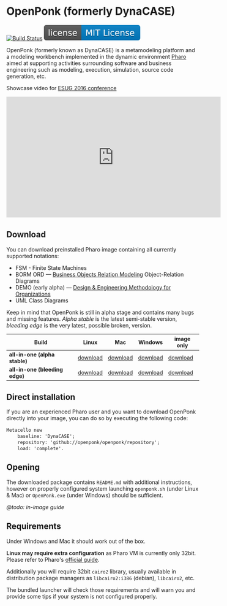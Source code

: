 # OpenPonk (formerly DynaCASE)

[![Build Status](https://travis-ci.org/openponk/openponk.svg?branch=master)](https://travis-ci.org/openponk/openponk) ![](license.svg)

OpenPonk (formerly known as DynaCASE) is a metamodeling platform and a modeling workbench implemented in the dynamic environment [Pharo](https://pharo.org) aimed at supporting activities surrounding software and business engineering such as modeling, execution, simulation, source code generation, etc.

Showcase video for [ESUG 2016 conference](http://esug.org/wiki/pier/About)

<iframe width="560" height="315" src="https://www.youtube.com/embed/_gQgXdJyr-0" frameborder="0" allowfullscreen></iframe>

## Download

You can download preinstalled Pharo image containing all currently supported notations:

* FSM - Finite State Machines
* BORM ORD — [Business Objects Relation Modeling](http://ccmi.fit.cvut.cz/methodologies/borm/) Object-Relation Diagrams
* DEMO (early alpha) — [Design & Engineering Methodology for Organizations](http://ccmi.fit.cvut.cz/methodologies/demo/)
* UML Class Diagrams

Keep in mind that OpenPonk is still in alpha stage and contains many bugs and missing features.
*Alpha stable* is the latest semi-stable version, *bleeding edge* is the very latest, possible broken, version.

[//]: # (http://openponk.ccmi.fit.cvut.cz/builds/all-in-one/openponk-image-latest.zip)

| Build | Linux <i class="fa fa-linux"></i> | Mac <i class="fa fa-apple"></i> | Windows <i class="fa fa-windows"></i> | image only <i class="fa fa-code"></i> |
| -- | -- | -- | -- | -- |
| **all-in-one (alpha stable)** | [download](http://dynacase.ccmi.fit.cvut.cz/builds/all-in-one/openponk-linux-latest.zip) | [download](http://dynacase.ccmi.fit.cvut.cz/builds/all-in-one/openponk-mac-latest.zip) | [download](http://dynacase.ccmi.fit.cvut.cz/builds/all-in-one/openponk-win-latest.zip) | [download](http://dynacase.ccmi.fit.cvut.cz/builds/all-in-one/openponk-image-latest.zip) |
| **all-in-one (bleeding edge)** | [download](http://dynacase.ccmi.fit.cvut.cz/builds/all-in-one/openponk-linux-bleedingEdge.zip) | [download](http://dynacase.ccmi.fit.cvut.cz/builds/all-in-one/openponk-mac-bleedingEdge.zip) | [download](http://dynacase.ccmi.fit.cvut.cz/builds/all-in-one/openponk-win-bleedingEdge.zip) | [download](http://dynacase.ccmi.fit.cvut.cz/builds/all-in-one/openponk-image-bleedingEdge.zip) |

## Direct installation

If you are an experienced Pharo user and you want to download OpenPonk directly into your image, you can do so by executing the following code:

```smalltalk
Metacello new
	baseline: 'DynaCASE';
	repository: 'github://openponk/openponk/repository';
	load: 'complete'.
```

## Opening

The downloaded package contains `README.md` with additional instructions, however on properly configured system launching `openponk.sh` (under Linux & Mac) or `OpenPonk.exe` (under Windows) should be sufficient.

*@todo: in-image guide*

## Requirements

Under Windows and Mac it should work out of the box.

**Linux may require extra configuration** as Pharo VM is currently only 32bit. Please refer to Pharo's [official guide](http://pharo.org/gnu-linux-installation).

Additionally you will require 32bit `cairo2` library, usually available in distribution package managers as `libcairo2:i386` (debian), `libcairo2`, etc.

The bundled launcher will check those requirements and will warn you and provide some tips if your system is not configured properly.
